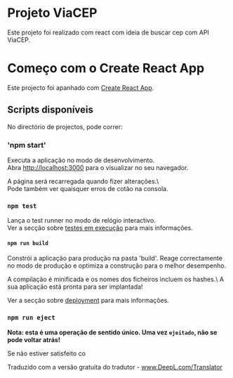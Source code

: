 # Projeto ViaCEP

Este projeto foi realizado com react com ideia de buscar cep com API ViaCEP.

# Começo com o Create React App

Este projecto foi apanhado com [Create React App](https://github.com/facebook/create-react-app).

## Scripts disponíveis

No directório de projectos, pode correr:

### 'npm start'

Executa a aplicação no modo de desenvolvimento.\
Abra [http://localhost:3000](http://localhost:3000) para o visualizar no seu navegador.

A página será recarregada quando fizer alterações.\ \
Pode também ver quaisquer erros de cotão na consola.

### `npm test`

Lança o test runner no modo de relógio interactivo.\
Ver a secção sobre [testes em execução](https://facebook.github.io/create-react-app/docs/running-tests) para mais informações.

#### `npm run build`

Constrói a aplicação para produção na pasta 'build'.
Reage correctamente no modo de produção e optimiza a construção para o melhor desempenho.

A compilação é minificada e os nomes dos ficheiros incluem os hashes.\\
A sua aplicação está pronta para ser implantada!

Ver a secção sobre [deployment](https://facebook.github.io/create-react-app/docs/deployment) para mais informações.

### `npm run eject`

**Nota: esta é uma operação de sentido único. Uma vez `ejeitado`, não se pode voltar atrás!**

Se não estiver satisfeito co

Traduzido com a versão gratuita do tradutor - www.DeepL.com/Translator
